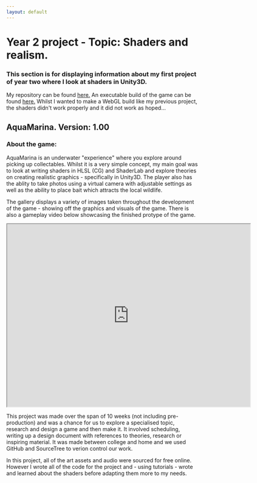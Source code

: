 ```yaml
---
layout: default
---
```


# Year 2 project - Topic: Shaders and realism.
### This section is for displaying information about my first project of year two where I look at shaders in Unity3D.

My repository can be found [here.](https://https://github.com/ElliotEserin/IncrediblySuperRealisticUnderwaterThingy) 
An executable build of the game can be found [here.](https://drive.google.com/file/d/1fzSqJGvuwZo03iZqsWkcXpnDXYdiKFez/view?usp=sharing)
Whilst I wanted to make a WebGL build like my previous project, the shaders didn't work properly and it did not work as hoped...
<br>
## AquaMarina. Version: 1.00 
### About the game:

AquaMarina is an underwater "experience" where you explore around picking up collectables. Whilst it is a very simple concept, my main goal was to look at writing shaders in HLSL (CG) and ShaderLab and explore theories on creating realistic graphics - specifically in Unity3D. 
The player also has the ablity to take photos using a virtual camera with adjustable settings as well as the ability to place bait which attracts the local wildlife.

The gallery displays a variety of images taken throughout the development of the game - showing off the graphics and visuals of the game.
There is also a gameplay video below showcasing the finished protype of the game.

<iframe src="https://drive.google.com/file/d/1n0wH2seNwDF3Q9B91Ae4-smTsrVYeolm/preview" width="640" height="480"></iframe>

This project was made over the span of 10 weeks (not including pre-production) and was a chance for us to explore a specialised topic, research and design a game and then make it. It involved scheduling, writing up a design document with references to theories, research or inspiring material. It was made between college and home and we used GitHub and SourceTree to verion control our work. 

In this project, all of the art assets and audio were sourced for free online. However I wrote all of the code for the project and - using tutorials - wrote and learned about the shaders before adapting them more to my needs.
